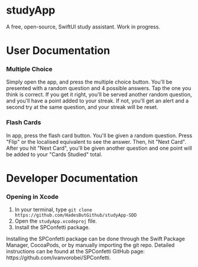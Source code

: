 # studyApp
A free, open-source, SwiftUI study assistant. Work in progress.
# User Documentation
### Multiple Choice
Simply open the app, and press the multiple choice button. You'll be presented with a random question and 4 possible answers. Tap the one you think is correct. If you get it right, you'll be served another random question, and you'll have a point added to your streak. If not, you'll get an alert and a second try at the same question, and your streak will be reset.
### Flash Cards
In app, press the flash card button. You'll be given a random question. Press "Flip" or the localised equivalent to see the answer. Then, hit "Next Card". After you hit "Next Card", you'll be given another question and one point will be added to your "Cards Studied" total.
# Developer Documentation
### Opening in Xcode
1. In your terminal, type `git clone https://github.com/HadesButGithub/studyApp-SDD`
2. Open the `studyApp.xcodeproj` file.
3. Install the SPConfetti package.
<div class="callout">
Installing the SPConfetti package can be done through the Swift Package Manager, CocoaPods, or by manually importing the git repo. Detailed instructions can be found at the SPConfetti GitHub page: https://github.com/ivanvorobei/SPConfetti.
</div>
